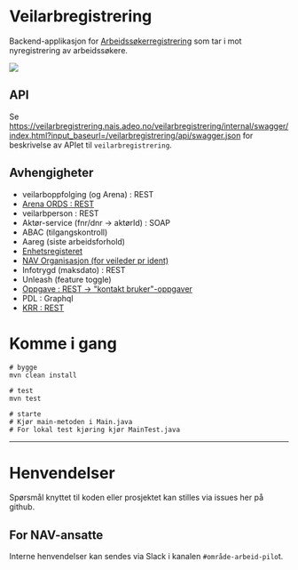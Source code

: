 # Veilarbregistrering

Backend-applikasjon for [Arbeidssøkerregistrering](https://github.com/navikt/arbeidssokerregistrering) som tar i mot nyregistrering av arbeidssøkere.

![](https://github.com/navikt/veilarbregistrering/workflows/Build,%20push,%20deploy%20%F0%9F%92%AA/badge.svg)

## API
Se https://veilarbregistrering.nais.adeo.no/veilarbregistrering/internal/swagger/index.html?input_baseurl=/veilarbregistrering/api/swagger.json 
for beskrivelse av APIet til `veilarbregistrering`.

## Avhengigheter
- veilarboppfolging (og Arena) : REST
- [Arena ORDS : REST](src/main/java/no/nav/fo/veilarbregistrering/arbeidssoker/adapter/README.md)
- veilarbperson : REST
- Aktør-service (fnr/dnr -> aktørId) : SOAP
- ABAC (tilgangskontroll)
- Aareg (siste arbeidsforhold)
- [Enhetsregisteret](src/main/java/no/nav/fo/veilarbregistrering/enhet/adapter/README.md)
- [NAV Organisasjon (for veileder pr ident)](src/main/java/no/nav/fo/veilarbregistrering/orgenhet/adapter/README.md)
- Infotrygd (maksdato) : REST
- Unleash (feature toggle)
- [Oppgave : REST -> "kontakt bruker"-oppgaver](src/main/java/no/nav/fo/veilarbregistrering/oppgave/adapter/README.md)
- PDL : Graphql
- [KRR : REST](src/main/java/no/nav/fo/veilarbregistrering/bruker/krr/README.md)

# Komme i gang

```
# bygge
mvn clean install 

# test
mvn test

# starte
# Kjør main-metoden i Main.java
# For lokal test kjøring kjør MainTest.java
```

---

# Henvendelser

Spørsmål knyttet til koden eller prosjektet kan stilles via issues her på github.

## For NAV-ansatte

Interne henvendelser kan sendes via Slack i kanalen `#område-arbeid-pilo`t.
